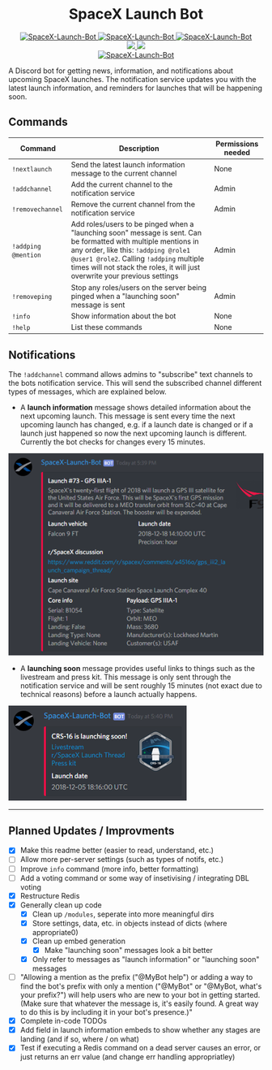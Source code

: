 <h1 align="center" style="font-weight: bold">SpaceX Launch Bot</h1>

<p align="center">
    <a href="https://discordbots.org/bot/411618411169447950" >
        <img src="https://discordbots.org/api/widget/status/411618411169447950.svg?noavatar=true" alt="SpaceX-Launch-Bot" />
    </a>
    <a href="https://discordbots.org/bot/411618411169447950" >
        <img src="https://discordbots.org/api/widget/servers/411618411169447950.svg?noavatar=true" alt="SpaceX-Launch-Bot" />
    </a>
    <a href="https://discordbots.org/bot/411618411169447950" >
        <img src="https://discordbots.org/api/widget/upvotes/411618411169447950.svg?noavatar=true" alt="SpaceX-Launch-Bot" />
    </a>
    <br/>
    <a href="https://discordapp.com/oauth2/authorize?client_id=411618411169447950&scope=bot&permissions=19456" alt="Discord Invite">
        <img src="https://img.shields.io/badge/Discord-Bot%20Invite-blue.svg?style=flat&colorA=35383d"/>
    </a>
    <a href="https://ko-fi.com/M4M18XB1">
        <img src="https://img.shields.io/badge/Ko--fi-Donate-orange.svg?style=flat&colorA=35383d"/>
    </a>
    <br/>
    <a href="https://discordbots.org/bot/411618411169447950" >
        <img src="https://discordbots.org/api/widget/owner/411618411169447950.svg?noavatar=truee" alt="SpaceX-Launch-Bot" />
    </a>
</p>

A Discord bot for getting news, information, and notifications about upcoming SpaceX launches. The notification service updates you with the latest launch information, and reminders for launches that will be happening soon.

## Commands

Command|Description|Permissions needed
---|---|---
`!nextlaunch`|Send the latest launch information message to the current channel|None
`!addchannel`|Add the current channel to the notification service|Admin
`!removechannel`|Remove the current channel from the notification service|Admin
`!addping @mention`|Add roles/users to be pinged when a "launching soon" message is sent. Can be formatted with multiple mentions in any order, like this: `!addping @role1 @user1 @role2`. Calling `!addping` multiple times will not stack the roles, it will just overwrite your previous settings|Admin
`!removeping`|Stop any roles/users on the server being pinged when a "launching soon" message is sent|Admin
`!info`|Show information about the bot|None
`!help`|List these commands|None

## Notifications

The `!addchannel` command allows admins to "subscribe" text channels to the bots notification service. This will send the subscribed channel different types of messages, which are explained below.

- A **launch information** message shows detailed information about the next upcoming launch. This message is sent every time the next upcoming launch has changed, e.g. if a launch date is changed or if a launch just happened so now the next upcoming launch is different. Currently the bot checks for changes every 15 minutes.

![launchInfo](images/screenshots/launchInfo.png)

- A **launching soon** message provides useful links to things such as the livestream and press kit. This message is only sent through the notification service and will be sent roughly 15 minutes (not exact due to technical reasons) before a launch actually happens.

![launchSoon](images/screenshots/launchSoon.png)

---

## Planned Updates / Improvments

- [x] Make this readme better (easier to read, understand, etc.)
- [ ] Allow more per-server settings (such as types of notifs, etc.)
- [ ] Improve `info` command (more info, better formatting)
- [ ] Add a voting command or some way of insetivising / integrating DBL voting
- [x] Restructure Redis
- [x] Generally clean up code
  - [x] Clean up `/modules`, seperate into more meaningful dirs
  - [x] Store settings, data, etc. in objects instead of dicts (where appropriate0)
  - [x] Clean up embed generation
    - [x] Make "launching soon" messages look a bit better
  - [x] Only refer to messages as "launch information" or "launching soon" messages
- [ ] "Allowing a mention as the prefix ("@MyBot help") or adding a way to find the bot's prefix with only a mention ("@MyBot" or "@MyBot, what's your prefix?") will help users who are new to your bot in getting started. (Make sure that whatever the message is, it's easily found. A great way to do this is by including it in your bot's presence.)"
- [x] Complete in-code TODOs
- [x] Add field in launch information embeds to show whether any stages are landing (and if so, where / on what)
- [x] Test if executing a Redis command on a dead server causes an error, or just returns an err value (and change err handling appropriatley)
